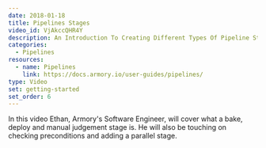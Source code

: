 ```yaml
---
date: 2018-01-18
title: Pipelines Stages
video_id: VjAkccQHR4Y
description: An Introduction To Creating Different Types Of Pipeline Stages
categories:
  - Pipelines
resources:
  - name: Pipelines
    link: https://docs.armory.io/user-guides/pipelines/
type: Video
set: getting-started
set_order: 6
---
```

In this video Ethan, Armory's Software Engineer, will cover what a bake, deploy and manual judgement stage is.  He will also be touching on checking preconditions and adding a parallel stage.

